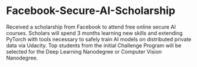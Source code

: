 # Facebook-Secure-AI-Scholarship
Received a scholarship from Facebook to attend free online secure AI courses. Scholars will spend 3 months learning new skills and extending PyTorch with tools necessary to safely train AI models on distributed private data via Udacity. Top students from the initial Challenge Program will be selected for the Deep Learning Nanodegree or Computer Vision Nanodegree.
